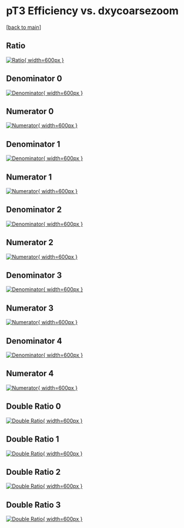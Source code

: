 # pT3 Efficiency vs. dxycoarsezoom

[[back to main](./)]



## Ratio

[![Ratio](../mtv/var/pT3_base_321_-1_eff_dxycoarsezoom.png){ width=600px }](../mtv/var/pT3_base_321_-1_eff_dxycoarsezoom.pdf)

## Denominator 0

[![Denominator](../mtv/den/pT3_base_321_-1_eff_dxycoarsezoom_den0.png){ width=600px }](../mtv/den/pT3_base_321_-1_eff_dxycoarsezoom_den0.pdf)

## Numerator 0

[![Numerator](../mtv/num/pT3_base_321_-1_eff_dxycoarsezoom_num0.png){ width=600px }](../mtv/num/pT3_base_321_-1_eff_dxycoarsezoom_num0.pdf)

## Denominator 1

[![Denominator](../mtv/den/pT3_base_321_-1_eff_dxycoarsezoom_den1.png){ width=600px }](../mtv/den/pT3_base_321_-1_eff_dxycoarsezoom_den1.pdf)

## Numerator 1

[![Numerator](../mtv/num/pT3_base_321_-1_eff_dxycoarsezoom_num1.png){ width=600px }](../mtv/num/pT3_base_321_-1_eff_dxycoarsezoom_num1.pdf)

## Denominator 2

[![Denominator](../mtv/den/pT3_base_321_-1_eff_dxycoarsezoom_den2.png){ width=600px }](../mtv/den/pT3_base_321_-1_eff_dxycoarsezoom_den2.pdf)

## Numerator 2

[![Numerator](../mtv/num/pT3_base_321_-1_eff_dxycoarsezoom_num2.png){ width=600px }](../mtv/num/pT3_base_321_-1_eff_dxycoarsezoom_num2.pdf)

## Denominator 3

[![Denominator](../mtv/den/pT3_base_321_-1_eff_dxycoarsezoom_den3.png){ width=600px }](../mtv/den/pT3_base_321_-1_eff_dxycoarsezoom_den3.pdf)

## Numerator 3

[![Numerator](../mtv/num/pT3_base_321_-1_eff_dxycoarsezoom_num3.png){ width=600px }](../mtv/num/pT3_base_321_-1_eff_dxycoarsezoom_num3.pdf)

## Denominator 4

[![Denominator](../mtv/den/pT3_base_321_-1_eff_dxycoarsezoom_den4.png){ width=600px }](../mtv/den/pT3_base_321_-1_eff_dxycoarsezoom_den4.pdf)

## Numerator 4

[![Numerator](../mtv/num/pT3_base_321_-1_eff_dxycoarsezoom_num4.png){ width=600px }](../mtv/num/pT3_base_321_-1_eff_dxycoarsezoom_num4.pdf)

## Double Ratio 0

[![Double Ratio](../mtv/ratio/pT3_base_321_-1_eff_dxycoarsezoom_ratio0.png){ width=600px }](../mtv/ratio/pT3_base_321_-1_eff_dxycoarsezoom_ratio0.pdf)

## Double Ratio 1

[![Double Ratio](../mtv/ratio/pT3_base_321_-1_eff_dxycoarsezoom_ratio1.png){ width=600px }](../mtv/ratio/pT3_base_321_-1_eff_dxycoarsezoom_ratio1.pdf)

## Double Ratio 2

[![Double Ratio](../mtv/ratio/pT3_base_321_-1_eff_dxycoarsezoom_ratio2.png){ width=600px }](../mtv/ratio/pT3_base_321_-1_eff_dxycoarsezoom_ratio2.pdf)

## Double Ratio 3

[![Double Ratio](../mtv/ratio/pT3_base_321_-1_eff_dxycoarsezoom_ratio3.png){ width=600px }](../mtv/ratio/pT3_base_321_-1_eff_dxycoarsezoom_ratio3.pdf)

